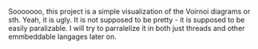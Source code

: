 Sooooooo, this project is a simple visualization of the Voirnoi diagrams or sth. 
Yeah, it is ugly.
It is not supposed to be pretty - it is supposed to be easily paralizable.
I will try to parralelize it in both just threads and other emmbeddable langages later on.
